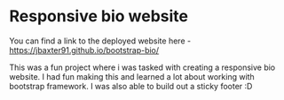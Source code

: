 # Responsive bio website
You can find a link to the deployed website here - https://jbaxter91.github.io/bootstrap-bio/

This was a fun project where i was tasked with creating a responsive bio website.  I had fun making this and learned a lot about working with bootstrap framework.  I was also able to build out a sticky footer :D
